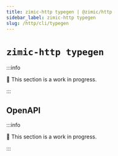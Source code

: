 ```yaml
---
title: zimic-http typegen | @zimic/http
sidebar_label: zimic-http typegen
slug: /http/cli/typegen
---
```


# `zimic-http typegen`

:::info

🚧 This section is a work in progress.

:::

## OpenAPI

:::info

🚧 This section is a work in progress.

:::
